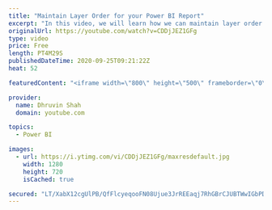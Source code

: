 ```yaml
---
title: "Maintain Layer Order for your Power BI Report"
excerpt: "In this video, we will learn how we can maintain layer order in Power BI. Sometimes, when we had added shapes or background images what happen is, if we click there by mistaken, it will be brought it to front and all of our visuals will overlap with the added shape.  This is very frustrating for the"
originalUrl: https://youtube.com/watch?v=CDDjJEZ1GFg
type: video
price: Free
length: PT4M29S
publishedDateTime: 2020-09-25T09:21:22Z
heat: 52

featuredContent: "<iframe width=\"800\" height=\"500\" frameborder=\"0\" src=\"https://www.youtube.com/embed/CDDjJEZ1GFg\" allow=\"accelerometer; autoplay; encrypted-media; gyroscope; picture-in-picture\" allowfullscreen></iframe>"

provider:
  name: Dhruvin Shah
  domain: youtube.com

topics:
  - Power BI

images:
  - url: https://i.ytimg.com/vi/CDDjJEZ1GFg/maxresdefault.jpg
    width: 1280
    height: 720
    isCached: true

secured: "LT/XabX12cgUlPB/QfFlcyeqooFN08Ujue3JrREEaqj7RhGBrCJUBTWwIGbPDTN7ff9hhpn3ZEh7NcHwLGL5Z+WV1mi1E6KnIbw2cqEqwlOuJ/xTdp/YXkd//i/Pbno4plTbq9idl9uIDcQKMMU2BF4c9jT5IowreHGZ8liSPqte3q1aPCHhWAjXWHagXTKdCjhgZdbXtsRVta/tbIw0UP1t0z1jcC1qMIpbD1AFFt/9YY/2bIqnvKh0q7afDytO433qVq69wSb02ngZ12RG9y4k45arTldE1y+iLfJSDY3Q+JLSrSX71tMaiC+7zJKO5Z6knLsoxzXKs8piREMAMHBDPKuDYnvYdm08/wLdsKt33L1UVyKJa1Wdc7GZ25ujA1w8grJ7eW4un2KOfvo/XDPrivVLm3zeH6ltKmV/7tM=;pFy3RnIpsOvC9W2rEuHT6w=="
---
```


